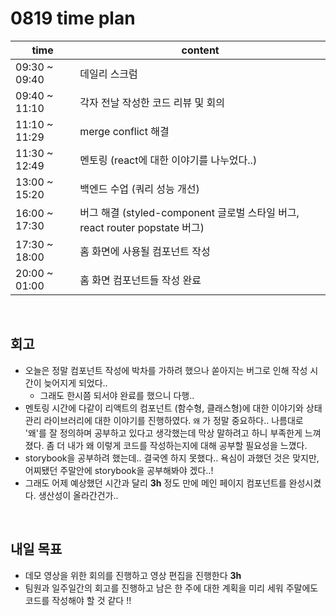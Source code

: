 # 0819 time plan

| time          | content                                                      |
| ------------- | ------------------------------------------------------------ |
| 09:30 ~ 09:40 | 데일리 스크럼                                                |
| 09:40 ~ 11:10 | 각자 전날 작성한 코드 리뷰 및 회의                           |
| 11:10 ~ 11:29 | merge conflict 해결                                          |
| 11:30 ~ 12:49 | 멘토링 (react에 대한 이야기를 나누었다..)                    |
| 13:00 ~ 15:20 | 백엔드 수업 (쿼리 성능 개선)                                 |
| 16:00 ~ 17:30 | 버그 해결 (styled-component 글로벌 스타일 버그, react router popstate 버그) |
| 17:30 ~ 18:00 | 홈 화면에 사용될 컴포넌트 작성                               |
| 20:00 ~ 01:00 | 홈 화면 컴포넌트들 작성 완료                                 |

<br>

## 회고

- 오늘은 정말 컴포넌트 작성에 박차를 가하려 했으나 쏟아지는 버그로 인해 작성 시간이 늦어지게 되었다..
  - 그래도 한시쯤 되서야 완료를 했으니 다행..
- 멘토링 시간에 다같이 리액트의 컴포넌트 (함수형, 클래스형)에 대한 이야기와 상태 관리 라이브러리에 대한 이야기를 진행하였다. `왜` 가 정말 중요하다.. 나름대로 '왜'를 잘 정의하며 공부하고 있다고 생각했는데 막상 말하려고 하니 부족한게 느껴졌다. 좀 더 내가 왜 이렇게 코드를 작성하는지에 대해 공부할 필요성을 느꼈다.
- storybook을 공부하려 했는데.. 결국엔 하지 못했다.. 욕심이 과했던 것은 맞지만, 어찌됐던 주말안에 storybook을 공부해봐야 겠다..!
- 그래도 어제 예상했던 시간과 달리 **3h** 정도 만에 메인 페이지 컴포넌트를 완성시켰다. 생산성이 올라간건가..

<br>

## 내일 목표

- 데모 영상을 위한 회의를 진행하고 영상 편집을 진행한다 **3h**
- 팀원과 일주일간의 회고를 진행하고 남은 한 주에 대한 계획을 미리 세워 주말에도 코드를 작성해야 할 것 같다 !!